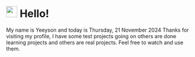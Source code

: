  <h1>
    <img src="https://emojis.slackmojis.com/emojis/images/1643510097/45343/hi.gif?1643510097" width="30"/> 
    Hello!
 </h1>
 <p>
    My name is Yeeyson and today is Thursday, 21 November 2024
    Thanks for visiting my profile, I have some test projects going on others are done learning projects and others are real projects.
    Feel free to watch and use them.
 </p>